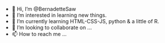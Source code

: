 - 👋 Hi, I’m @BernadetteSaw
- 👀 I’m interested in learning new things.
- 🌱 I’m currently learning HTML-CSS-JS, python & a little of R. 
- 💞️ I’m looking to collaborate on ... 
- 📫 How to reach me ...

<!---
BernadetteSaw/BernadetteSaw is a ✨ special ✨ repository because its `README.md` (this file) appears on your GitHub profile.
You can click the Preview link to take a look at your changes.
--->
